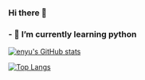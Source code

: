 ### Hi there 👋
### - 🌱 I’m currently learning python


[![enyu's GitHub stats](https://github-readme-stats.vercel.app/api?username=enyuh&show_icons=true&theme=onedark)](https://github.com/anuraghazra/github-readme-stats)

[![Top Langs](https://github-readme-stats.vercel.app/api/top-langs/?username=enyuh&layout=compact&theme=nightowl)](https://github.com/anuraghazra/github-readme-stats)


<!--
**enyuh/enyuh** is a ✨ _special_ ✨ repository because its `README.md` (this file) appears on your GitHub profile.
Here are some ideas to get you started:

- 🔭 I’m currently working on ...
- 🌱 I’m currently learning ...
- 👯 I’m looking to collaborate on ...
- 🤔 I’m looking for help with ...
- 💬 Ask me about ...
- 📫 How to reach me: ...
- 😄 Pronouns: ...
- ⚡ Fun fact: ...
-->
